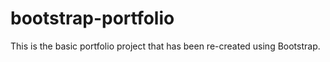 # bootstrap-portfolio

This is the basic portfolio project that has been re-created using Bootstrap. 